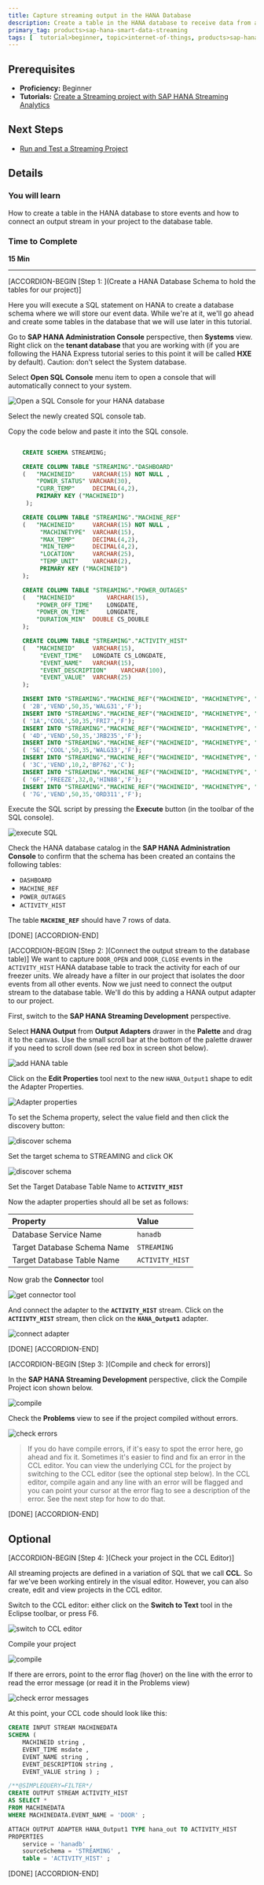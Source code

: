 ```yaml
---
title: Capture streaming output in the HANA Database
description: Create a table in the HANA database to receive data from a streaming project.  Then connect an output stream to the HANA table.
primary_tag: products>sap-hana-smart-data-streaming
tags: [  tutorial>beginner, topic>internet-of-things, products>sap-hana-smart-data-streaming, products>sap-hana\,-express-edition   ]
---
```


## Prerequisites  
 - **Proficiency:** Beginner
 - **Tutorials:** [Create a Streaming project with SAP HANA Streaming Analytics](https://www.sap.com/developer/tutorials/sds-create-streaming-project.html)


## Next Steps
 - [Run and Test a Streaming Project](https://www.sap.com/developer/tutorials/sds-run-test.html)

## Details
### You will learn  
How to create a table in the HANA database to store events and how to connect an output stream in your project to the database table.

### Time to Complete
**15 Min**

---

[ACCORDION-BEGIN [Step 1: ](Create a HANA Database Schema to hold the tables for our project)]

Here you will execute a SQL statement on HANA to create a database schema where we will store our event data.  While we're at it, we'll go ahead and create some tables in the database that we will use later in this tutorial.

Go to **SAP HANA Administration Console** perspective, then **Systems** view. Right click on the **tenant database** that you are working with (if you are following the HANA Express tutorial series to this point it will be called **HXE** by default). Caution: don't select the System database.

Select **Open SQL Console** menu item to open a console that will automatically connect to your system.

![Open a SQL Console for your HANA database](2-open-sql-console.png)

Select the newly created SQL console tab.

Copy the code below and paste it into the SQL console.

```SQL

    CREATE SCHEMA STREAMING;

    CREATE COLUMN TABLE "STREAMING"."DASHBOARD"
    (	"MACHINEID" 	VARCHAR(15) NOT NULL ,
    	"POWER_STATUS" VARCHAR(30),
    	"CURR_TEMP" 	DECIMAL(4,2),
    	PRIMARY KEY ("MACHINEID")
     );

    CREATE COLUMN TABLE "STREAMING"."MACHINE_REF"
    (	"MACHINEID" 	VARCHAR(15) NOT NULL ,
    	 "MACHINETYPE" 	VARCHAR(15),
    	 "MAX_TEMP" 	DECIMAL(4,2),
    	 "MIN_TEMP" 	DECIMAL(4,2),
    	 "LOCATION" 	VARCHAR(25),
    	 "TEMP_UNIT" 	VARCHAR(2),
    	 PRIMARY KEY ("MACHINEID")
    );

    CREATE COLUMN TABLE "STREAMING"."POWER_OUTAGES"
    (	"MACHINEID" 		VARCHAR(15),
    	"POWER_OFF_TIME" 	LONGDATE,
    	"POWER_ON_TIME" 	LONGDATE,
    	"DURATION_MIN" 	DOUBLE CS_DOUBLE
    );

    CREATE COLUMN TABLE "STREAMING"."ACTIVITY_HIST"
    (	"MACHINEID" 	VARCHAR(15),
    	 "EVENT_TIME" 	LONGDATE CS_LONGDATE,
    	 "EVENT_NAME" 	VARCHAR(15),
    	 "EVENT_DESCRIPTION" 	VARCHAR(100),
    	 "EVENT_VALUE" 	VARCHAR(25)
    );

    INSERT INTO "STREAMING"."MACHINE_REF"("MACHINEID", "MACHINETYPE", "MAX_TEMP", "MIN_TEMP", "LOCATION", "TEMP_UNIT") VALUES
    ( '2B','VEND',50,35,'WALG31','F');
    INSERT INTO "STREAMING"."MACHINE_REF"("MACHINEID", "MACHINETYPE", "MAX_TEMP", "MIN_TEMP", "LOCATION", "TEMP_UNIT") VALUES
    ( '1A','COOL',50,35,'FRI7','F');
    INSERT INTO "STREAMING"."MACHINE_REF"("MACHINEID", "MACHINETYPE", "MAX_TEMP", "MIN_TEMP", "LOCATION", "TEMP_UNIT") VALUES
    ( '4D','VEND',50,35,'JRB235','F');
    INSERT INTO "STREAMING"."MACHINE_REF"("MACHINEID", "MACHINETYPE", "MAX_TEMP", "MIN_TEMP", "LOCATION", "TEMP_UNIT") VALUES
    ( '5E','COOL',50,35,'WALG33','F');
    INSERT INTO "STREAMING"."MACHINE_REF"("MACHINEID", "MACHINETYPE", "MAX_TEMP", "MIN_TEMP", "LOCATION", "TEMP_UNIT") VALUES
    ( '3C','VEND',10,2,'BP762','C');
    INSERT INTO "STREAMING"."MACHINE_REF"("MACHINEID", "MACHINETYPE", "MAX_TEMP", "MIN_TEMP", "LOCATION", "TEMP_UNIT") VALUES
    ( '6F','FREEZE',32,0,'HIN88','F');
    INSERT INTO "STREAMING"."MACHINE_REF"("MACHINEID", "MACHINETYPE", "MAX_TEMP", "MIN_TEMP", "LOCATION", "TEMP_UNIT") VALUES
    ( '7G','VEND',50,35,'ORD311','F');
```

Execute the SQL script by pressing the **Execute** button (in the toolbar of the SQL console).

![execute SQL](3a-execute-sql.png)

Check the HANA database catalog in the **SAP HANA Administration Console** to confirm that the schema has been created an contains the following tables:

- `DASHBOARD`
- `MACHINE_REF`
- `POWER_OUTAGES`
- `ACTIVITY_HIST`

The table **`MACHINE_REF`** should have 7 rows of data.

[DONE]
[ACCORDION-END]

[ACCORDION-BEGIN [Step 2: ](Connect the output stream to the database table)]
We want to capture `DOOR_OPEN` and `DOOR_CLOSE` events in the `ACTIVITY_HIST` HANA database table to track the activity for each of our freezer units.  We already have a filter in our project that isolates the door events from all other events.  Now we just need to connect the output stream to the database table.  We'll do this by adding a HANA output adapter to our project.

First, switch to the **SAP HANA Streaming Development** perspective.

Select **HANA Output** from **Output Adapters** drawer in the **Palette** and drag it to the canvas.  Use the small scroll bar at the bottom of the palette drawer if you need to scroll down (see red box in screen shot below).

![add HANA table](1-add-hana-table.png)

Click on the **Edit Properties** tool next to the new `HANA_Output1` shape to edit the Adapter Properties.

![Adapter properties](2-edit-properties.png)

To set the Schema property, select the value field and then click the discovery button:

![discover schema](choose-schema.png)

Set the target schema to STREAMING and click OK

![discover schema](4a-set-schema.png)

Set the Target Database Table Name to **`ACTIVITY_HIST`**

Now the adapter properties should all be set as follows:

Property                    | Value
:------------------------ | :----------------
Database Service Name       | `hanadb`
Target Database Schema Name | `STREAMING`
Target Database Table Name  | `ACTIVITY_HIST`


Now grab the **Connector** tool

![get connector tool](6-connector.png)

And connect the adapter to the **`ACTIVITY_HIST`** stream. Click on the **`ACTIIVTY_HIST`** stream, then click on the **`HANA_Output1`** adapter.

![connect adapter](connect-adapter.png)

[DONE]
[ACCORDION-END]

[ACCORDION-BEGIN [Step 3: ](Compile and check for errors)]

In the **SAP HANA Streaming Development** perspective, click the Compile Project icon shown below.

![compile](1-compile.png)

Check the **Problems** view to see if the project compiled without errors.

![check errors](2-check-errors.png)

> If you do have compile errors, if it's easy to spot the error here, go ahead and fix it.  Sometimes it's easier to find and fix an error in the CCL editor.  You can view the underlying CCL for the project by switching to the CCL editor (see the optional step below).  In the CCL editor, compile again and any line with an error will be flagged and you can point your cursor at the error flag to see a description of the error.  See the next step for how to do that.

[DONE]
[ACCORDION-END]

## Optional

[ACCORDION-BEGIN [Step 4: ](Check your project in the CCL Editor)]

All streaming projects are defined in a variation of SQL that we call **CCL**.  So far we've been working entirely in the visual editor.  However, you can also create, edit and view projects in the CCL editor.  

Switch to the CCL editor:  either click on the **Switch to Text** tool in the Eclipse toolbar, or press F6.

![switch to CCL editor](switch-to-text.png)

Compile your project

![compile](1-compile.png)

If there are errors, point to the error flag (hover) on the line with the error to read the error message (or read it in the Problems view)

![check error messages](ccl-view.png)

At this point, your CCL code should look like this:

```SQL
CREATE INPUT STREAM MACHINEDATA
SCHEMA (
	MACHINEID string ,
	EVENT_TIME msdate ,
	EVENT_NAME string ,
	EVENT_DESCRIPTION string ,
	EVENT_VALUE string ) ;

/**@SIMPLEQUERY=FILTER*/
CREATE OUTPUT STREAM ACTIVITY_HIST
AS SELECT *
FROM MACHINEDATA
WHERE MACHINEDATA.EVENT_NAME = 'DOOR' ;

ATTACH OUTPUT ADAPTER HANA_Output1 TYPE hana_out TO ACTIVITY_HIST
PROPERTIES
	service = 'hanadb' ,
	sourceSchema = 'STREAMING' ,
	table = 'ACTIVITY_HIST' ;
```

[DONE]
[ACCORDION-END]
